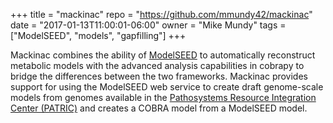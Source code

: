 +++
title = "mackinac"
repo = "https://github.com/mmundy42/mackinac"
date = "2017-01-13T11:00:01-06:00"
owner = "Mike Mundy"
tags = ["ModelSEED", "models", "gapfilling"]
+++

Mackinac combines the ability of [ModelSEED](http://modelseed.org) to
automatically reconstruct metabolic models with the advanced analysis
capabilities in cobrapy to bridge the differences between the two
frameworks. Mackinac provides support for using the ModelSEED web
service to create draft genome-scale models from genomes available in
the
[Pathosystems Resource Integration Center (PATRIC)](https://www.patricbrc.org/portal/portal/patric/Home>)
and creates a COBRA model from a ModelSEED model.

